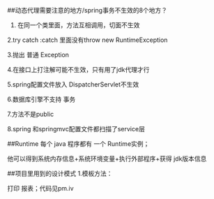 ##动态代理需要注意的地方/spring事务不生效的8个地方？
1. 在同一个类里面，方法互相调用，切面不生效

2.try catch :catch 里面没有throw new RuntimeException

3.抛出 普通 Exception

4.在接口上打注解可能不生效，只有用了jdk代理才行

5.spring配置文件放入 DispatcherServlet不生效

6.数据库引擎不支持 事务

7.方法不是public

8.spring 和springmvc配置文件都扫描了service层

##Runtime
每个 java 程序都有 一个 Runtime实例；

他可以得到系统内存信息+系统环境变量+执行外部程序+获得 jdk版本信息

##项目里用到的设计模式
1.模板方法：

打印 报表；代码见pm.iv


